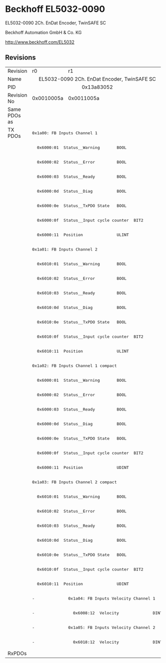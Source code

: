 # Beckhoff EL5032-0090

EL5032-0090 2Ch. EnDat Encoder, TwinSAFE SC

Beckhoff Automation GmbH & Co. KG

http://www.beckhoff.com/EL5032

## Revisions
<table>
<tr>
<td>Revision</td>
<td>r0</td>
<td>r1</td>
</tr>
<tr>
<td>Name</td>
<td colspan=2 align="center">EL5032-0090 2Ch. EnDat Encoder, TwinSAFE SC</td>
</tr>
<tr>
<td>PID</td>
<td colspan=2 align="center">0x13a83052</td>
</tr>
<tr>
<td>Revision No</td>
<td>0x0010005a</td>
<td>0x0011005a</td>
</tr>
<tr>
<td>Same PDOs as</td>
<td colspan=2 align="center"></td>
</tr>
<tr>
<td rowspan=36 valign=top>TX PDOs</td>
<td colspan=2 align="left"><pre>0x1a00: FB Inputs Channel 1</pre></td>
<td></td>
</tr>
<tr>
<td colspan=2 align="left"><pre>  0x6000:01  Status__Warning       BOOL</pre></td>
</tr>
<tr>
<td colspan=2 align="left"><pre>  0x6000:02  Status__Error         BOOL</pre></td>
</tr>
<tr>
<td colspan=2 align="left"><pre>  0x6000:03  Status__Ready         BOOL</pre></td>
</tr>
<tr>
<td colspan=2 align="left"><pre>  0x6000:0d  Status__Diag          BOOL</pre></td>
</tr>
<tr>
<td colspan=2 align="left"><pre>  0x6000:0e  Status__TxPDO State   BOOL</pre></td>
</tr>
<tr>
<td colspan=2 align="left"><pre>  0x6000:0f  Status__Input cycle counter  BIT2</pre></td>
</tr>
<tr>
<td colspan=2 align="left"><pre>  0x6000:11  Position              ULINT</pre></td>
</tr>
<tr>
<td colspan=2 align="left"><pre>0x1a01: FB Inputs Channel 2</pre></td>
</tr>
<tr>
<td colspan=2 align="left"><pre>  0x6010:01  Status__Warning       BOOL</pre></td>
</tr>
<tr>
<td colspan=2 align="left"><pre>  0x6010:02  Status__Error         BOOL</pre></td>
</tr>
<tr>
<td colspan=2 align="left"><pre>  0x6010:03  Status__Ready         BOOL</pre></td>
</tr>
<tr>
<td colspan=2 align="left"><pre>  0x6010:0d  Status__Diag          BOOL</pre></td>
</tr>
<tr>
<td colspan=2 align="left"><pre>  0x6010:0e  Status__TxPDO State   BOOL</pre></td>
</tr>
<tr>
<td colspan=2 align="left"><pre>  0x6010:0f  Status__Input cycle counter  BIT2</pre></td>
</tr>
<tr>
<td colspan=2 align="left"><pre>  0x6010:11  Position              ULINT</pre></td>
</tr>
<tr>
<td colspan=2 align="left"><pre>0x1a02: FB Inputs Channel 1 compact</pre></td>
</tr>
<tr>
<td colspan=2 align="left"><pre>  0x6000:01  Status__Warning       BOOL</pre></td>
</tr>
<tr>
<td colspan=2 align="left"><pre>  0x6000:02  Status__Error         BOOL</pre></td>
</tr>
<tr>
<td colspan=2 align="left"><pre>  0x6000:03  Status__Ready         BOOL</pre></td>
</tr>
<tr>
<td colspan=2 align="left"><pre>  0x6000:0d  Status__Diag          BOOL</pre></td>
</tr>
<tr>
<td colspan=2 align="left"><pre>  0x6000:0e  Status__TxPDO State   BOOL</pre></td>
</tr>
<tr>
<td colspan=2 align="left"><pre>  0x6000:0f  Status__Input cycle counter  BIT2</pre></td>
</tr>
<tr>
<td colspan=2 align="left"><pre>  0x6000:11  Position              UDINT</pre></td>
</tr>
<tr>
<td colspan=2 align="left"><pre>0x1a03: FB Inputs Channel 2 compact</pre></td>
</tr>
<tr>
<td colspan=2 align="left"><pre>  0x6010:01  Status__Warning       BOOL</pre></td>
</tr>
<tr>
<td colspan=2 align="left"><pre>  0x6010:02  Status__Error         BOOL</pre></td>
</tr>
<tr>
<td colspan=2 align="left"><pre>  0x6010:03  Status__Ready         BOOL</pre></td>
</tr>
<tr>
<td colspan=2 align="left"><pre>  0x6010:0d  Status__Diag          BOOL</pre></td>
</tr>
<tr>
<td colspan=2 align="left"><pre>  0x6010:0e  Status__TxPDO State   BOOL</pre></td>
</tr>
<tr>
<td colspan=2 align="left"><pre>  0x6010:0f  Status__Input cycle counter  BIT2</pre></td>
</tr>
<tr>
<td colspan=2 align="left"><pre>  0x6010:11  Position              UDINT</pre></td>
</tr>
<tr>
<td><pre>-</pre></td>
<td><pre>0x1a04: FB Inputs Velocity Channel 1</pre></td>
</tr>
<tr>
<td><pre>-</pre></td>
<td><pre>  0x6008:12  Velocity              DINT</pre></td>
</tr>
<tr>
<td><pre>-</pre></td>
<td><pre>0x1a05: FB Inputs Velocity Channel 2</pre></td>
</tr>
<tr>
<td><pre>-</pre></td>
<td><pre>  0x6018:12  Velocity              DINT</pre></td>
</tr>
<tr>
<td>RxPDOs</td>
<td colspan=2 align="left"></td>
</tr>
</table>
